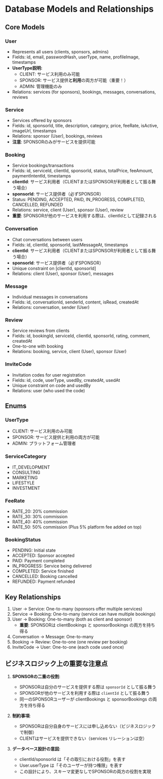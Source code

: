 # Database Models and Relationships

## Core Models

### User
- Represents all users (clients, sponsors, admins)
- Fields: id, email, passwordHash, userType, name, profileImage, timestamps
- **UserType説明:**
  - CLIENT: サービス利用のみ可能
  - SPONSOR: サービス提供**と利用**の両方が可能（重要！）
  - ADMIN: 管理機能のみ
- Relations: services (for sponsors), bookings, messages, conversations, reviews

### Service
- Services offered by sponsors
- Fields: id, sponsorId, title, description, category, price, feeRate, isActive, imageUrl, timestamps
- Relations: sponsor (User), bookings, reviews
- **注意**: SPONSORのみがサービスを提供可能

### Booking
- Service bookings/transactions
- Fields: id, serviceId, clientId, sponsorId, status, totalPrice, feeAmount, paymentIntentId, timestamps
- **clientId**: サービス利用者（CLIENTまたはSPONSORが利用者として振る舞う場合）
- **sponsorId**: サービス提供者（必ずSPONSOR）
- Status: PENDING, ACCEPTED, PAID, IN_PROGRESS, COMPLETED, CANCELLED, REFUNDED
- Relations: service, client (User), sponsor (User), review
- **重要**: SPONSORが他のサービスを利用する際は、clientIdとして記録される

### Conversation
- Chat conversations between users
- Fields: id, clientId, sponsorId, lastMessageAt, timestamps
- **clientId**: サービス利用者（CLIENTまたはSPONSORが利用者として振る舞う場合）
- **sponsorId**: サービス提供者（必ずSPONSOR）
- Unique constraint on [clientId, sponsorId]
- Relations: client (User), sponsor (User), messages

### Message
- Individual messages in conversations
- Fields: id, conversationId, senderId, content, isRead, createdAt
- Relations: conversation, sender (User)

### Review
- Service reviews from clients
- Fields: id, bookingId, serviceId, clientId, sponsorId, rating, comment, createdAt
- One-to-one with booking
- Relations: booking, service, client (User), sponsor (User)

### InviteCode
- Invitation codes for user registration
- Fields: id, code, userType, usedBy, createdAt, usedAt
- Unique constraint on code and usedBy
- Relations: user (who used the code)

## Enums

### UserType
- CLIENT: サービス利用のみ可能
- SPONSOR: サービス提供と利用の両方が可能
- ADMIN: プラットフォーム管理者

### ServiceCategory
- IT_DEVELOPMENT
- CONSULTING
- MARKETING
- LIFESTYLE
- INVESTMENT

### FeeRate
- RATE_20: 20% commission
- RATE_30: 30% commission
- RATE_40: 40% commission
- RATE_50: 50% commission
(Plus 5% platform fee added on top)

### BookingStatus
- PENDING: Initial state
- ACCEPTED: Sponsor accepted
- PAID: Payment completed
- IN_PROGRESS: Service being delivered
- COMPLETED: Service finished
- CANCELLED: Booking cancelled
- REFUNDED: Payment refunded

## Key Relationships
1. User -> Service: One-to-many (sponsors offer multiple services)
2. Service -> Booking: One-to-many (service can have multiple bookings)
3. User -> Booking: One-to-many (both as client and sponsor)
   - **重要**: SPONSORは clientBookings と sponsorBookings の両方を持ち得る
4. Conversation -> Message: One-to-many
5. Booking -> Review: One-to-one (one review per booking)
6. InviteCode -> User: One-to-one (each code used once)

## ビジネスロジック上の重要な注意点
1. **SPONSORの二重の役割**:
   - SPONSORは自分のサービスを提供する際は `sponsorId` として振る舞う
   - SPONSORが他のサービスを利用する際は `clientId` として振る舞う
   - 同一のSPONSORユーザーが clientBookings と sponsorBookings の両方を持ち得る

2. **制約事項**:
   - SPONSORは自分自身のサービスには申し込めない（ビジネスロジックで制御）
   - CLIENTはサービスを提供できない（services リレーションは空）

3. **データベース設計の意図**:
   - clientId/sponsorId は「その取引における役割」を表す
   - User.userType は「そのユーザーが持つ権限」を表す
   - この設計により、スキーマ変更なしでSPONSORの両方の役割を実現
